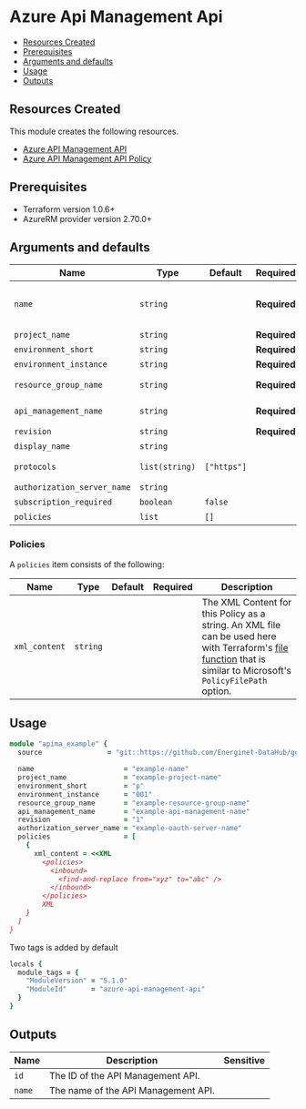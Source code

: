 # Azure Api Management Api

- [Resources Created](#resources-created)
- [Prerequisites](#prerequisites)
- [Arguments and defaults](#arguments-and-defaults)
- [Usage](#usage)
- [Outputs](#outputs)

## Resources Created

This module creates the following resources.

- [Azure API Management API](https://registry.terraform.io/providers/hashicorp/azurerm/latest/docs/resources/api_management_api)
- [Azure API Management API Policy](https://registry.terraform.io/providers/hashicorp/azurerm/latest/docs/resources/api_management_api_policy)

## Prerequisites

- Terraform version 1.0.6+
- AzureRM provider version 2.70.0+

## Arguments and defaults

| Name | Type | Default | Required | Description |
|-|-|-|-|-|
| `name` | `string` | | **Required** | The name of the API Management API. Changing this forces a new resource to be created. The final name of the resource will follow this syntax `apima-{var.name}-${var.project_name}-${var.environment_short}-${var.environment_instance}` and be in lowercase. |
| `project_name` | `string` | | **Required** | Name of the project this infrastructure is a part of. |
| `environment_short` | `string` | | **Required** | The short value name of your environment. |
| `environment_instance` | `string` | | **Required** |  The instance number of your environment. |
| `resource_group_name` | `string` | | **Required** | The Name of the Resource Group where the API Management API exists. Changing this forces a new resource to be created. |
| `api_management_name` | `string` | | **Required** | The Name of the API Management Service where this API should be created. Changing this forces a new resource to be created. |
| `revision` | `string` | | **Required** | The Revision which used for this API. |
| `display_name` | `string` | | | The display name of the API. |
| `protocols` | `list(string)` | `["https"]` | | A list of protocols the operations in this API can be invoked. Possible values are http and https. |
| `authorization_server_name` | `string` | | | The name of the OAuth 2 authorization server used for authorizing call made to the API |
| `subscription_required` | `boolean` | `false` | | Should this API require a subscription key |
| `policies` | `list` | `[]` | | A list of objects describing the API policies. See [Policy](#policy). |

### Policies

A `policies` item consists of the following:

| Name | Type | Default | Required | Description |
|-|-|-|-|-|
| `xml_content` | `string` | | | The XML Content for this Policy as a string. An XML file can be used here with Terraform's [file function](https://www.terraform.io/docs/configuration/functions/file.html?_ga=2.22559163.1256853139.1634111402-2030691422.1630398976) that is similar to Microsoft's `PolicyFilePath` option. |

## Usage

```ruby
module "apima_example" { 
  source                = "git::https://github.com/Energinet-DataHub/geh-terraform-modules.git//azure/api-management-api?ref=5.3.0"

  name                      = "example-name"
  project_name              = "example-project-name"
  environment_short         = "p"
  environment_instance      = "001"
  resource_group_name       = "example-resource-group-name"
  api_management_name       = "example-api-management-name"
  revision                  = "1"
  authorization_server_name = "example-oauth-server-name"
  policies                  = [
    {
      xml_content = <<XML
        <policies>
          <inbound>
            <find-and-replace from="xyz" to="abc" />
          </inbound>
        </policies>
        XML
    }
  ]
}
```

Two tags is added by default

```ruby
locals {
  module_tags = {
    "ModuleVersion" = "5.1.0"
    "ModuleId"      = "azure-api-management-api"
  }
}
```

## Outputs

| Name | Description | Sensitive |
|-|-|-|
| `id` | The ID of the API Management API. | |
| `name` | The name of the API Management API. | |

